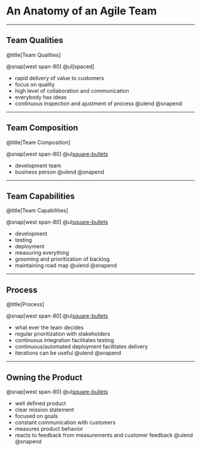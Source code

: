 # An Anatomy of an Agile Team


---
## Team Qualities
@title[Team Qualities]

@snap[west span-80]
@ul[spaced]
- rapid delivery of value to customers
- focus on quality
- high level of collaboration and communication
- everybody has ideas
- continuous inspection and ajustment of process
@ulend
@snapend

---
## Team Composition
@title[Team Composition]

@snap[west span-80]
@ul[square-bullets](false)
- development team
- business person
@ulend
@snapend

---
## Team Capabilities
@title[Team Capabilities]

@snap[west span-80]
@ul[square-bullets](false)
- development
- testing
- deployment
- measuring everything
- grooming and prioritization of backlog
- maintaining road map
@ulend
@snapend

---
## Process
@title[Process]

@snap[west span-80]
@ul[square-bullets](false)
- what ever the team decides
- regular prioritization with stakeholders
- continuous integration facilitates testing
- continuous/automated deployment facilitates delivery
- iterations can be useful
@ulend
@snapend

---
## Owning the Product

@snap[west span-80]
@ul[square-bullets](false)
- well defined product
- clear mission statement
- focused on goals
- constant communication with customers
- measures product behavior 
- reacts to feedback from measurements and customer feedback
@ulend
@snapend

